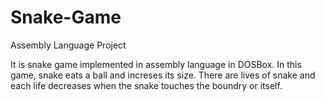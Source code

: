 # Snake-Game
Assembly Language Project

It is snake game implemented in assembly language in DOSBox. In this game, snake eats a ball and increses its size. There are lives of snake and each life decreases when the snake touches the boundry or itself.
